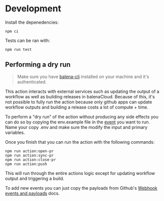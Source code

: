 # Development

Install the depenedencies:

```
npm ci
```

Tests can be ran with:

```
npm run test
```

## Performing a dry run

> Make sure you have [balena-cli](https://github.com/balena-io/balena-cli/) installed on your machine and it's authenticated.

This action interacts with external services such as updating the output of a workflow as well as building releases in balenaCloud. Because of this, it's not possible to fully run the action because only github apps can update workflow outputs and building a release costs a lot of compute + time.

To perform a "dry run" of the action without producing any side effects you can do so by copying the env.example file in the [event](events) you want to run. Name your copy .env and make sure the modify the input and primary variables.

Once you finish that you can run the action with the following commands:

```
npm run action:open-pr
npm run action:sync-pr
npm run action:close-pr
npm run action:push
```

This will run through the entire actions logic except for updating workflow output and triggering a build.

To add new events you can just copy the payloads from Github's [Webhook events and payloads](https://docs.github.com/en/developers/webhooks-and-events/webhooks/webhook-events-and-payloads) docs.
